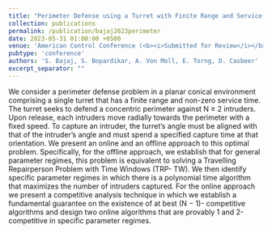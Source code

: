 ```yaml
---
title: "Perimeter Defense using a Turret with Finite Range and Service Times"
collection: publications
permalink: /publication/bajaj2023perimeter
date: 2023-05-31 01:00:00 +0500
venue: 'American Control Conference (<b><i>Submitted for Review</i></b>)'
pubtype: 'conference'
authors: 'S. Bajaj, S. Bopardikar, A. Von Moll, E. Torng, D. Casbeer'
excerpt_separator: ""
---
```

We consider a perimeter defense problem in a planar conical environment comprising a single turret that has a finite range and non-zero service time. The turret seeks to defend a concentric perimeter against N ≥ 2 intruders. Upon release, each intruders move radially towards the perimeter with a fixed speed. To capture an intruder, the turret’s angle must be aligned with that of the intruder’s angle and must spend a specified capture time at that orientation. We present an online and an offline approach to this optimal problem. Specifically, for the offline approach, we establish that for general parameter regimes, this problem is equivalent to solving a Travelling Repairperson Problem with Time Windows (TRP- TW). We then identify specific parameter regimes in which there is a polynomial time algorithm that maximizes the number of intruders captured. For the online approach we present a competitive analysis technique in which we establish a fundamental guarantee on the existence of at best (N − 1)- competitive algorithms and design two online algorithms that are provably 1 and 2-competitive in specific parameter regimes.
